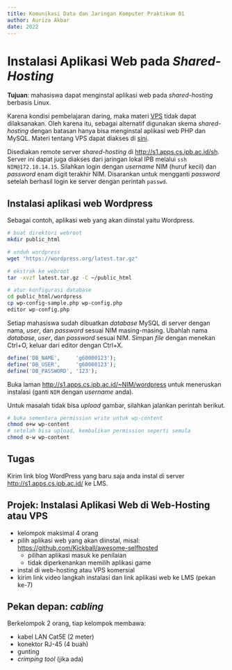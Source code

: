 ```yaml
---
title: Komunikasi Data dan Jaringan Komputer Praktikum 01
author: Auriza Akbar
date: 2022
---
```



# Instalasi Aplikasi Web pada *Shared-Hosting*

**Tujuan**: mahasiswa dapat menginstal aplikasi web pada *shared-hosting* berbasis Linux.

Karena kondisi pembelajaran daring, maka materi [VPS](p01-vps.md) tidak dapat dilaksanakan.
Oleh karena itu, sebagai alternatif digunakan skema *shared-hosting* dengan
batasan hanya bisa menginstal aplikasi web PHP dan MySQL. Materi tentang VPS
dapat diakses di [sini](p01-vps.md).

Disediakan remote server *shared-hosting* di <http://s1.apps.cs.ipb.ac.id/sh>.
Server ini dapat juga diakses dari jaringan lokal IPB melalui `ssh NIM@172.18.14.15`.
Silahkan login dengan *username* NIM (huruf kecil) dan *password* enam digit terakhir NIM.
Disarankan untuk mengganti *password* setelah berhasil login ke server dengan perintah `passwd`.

<!--

```bash
# ganti password login
passwd

# ganti password MySQL
mysql -e "SET PASSWORD FOR '$USER' = '_____';" -p
```

## Setup Server

```bash
# instal apache, mysql, php
sudo a2enmod userdir rewrite
sudo sed -i '21,25 s/^/#/' /etc/apache2/mods-available/php7.2.conf
sudo service apache2 restart
# create user for each student
# create database for each user
```
-->

## Instalasi aplikasi web Wordpress

Sebagai contoh, aplikasi web yang akan diinstal yaitu Wordpress.

```bash
# buat direktori webroot
mkdir public_html

# unduh wordpress
wget "https://wordpress.org/latest.tar.gz"

# ekstrak ke webroot
tar -xvzf latest.tar.gz -C ~/public_html

# atur konfigurasi database
cd public_html/wordpress
cp wp-config-sample.php wp-config.php
editor wp-config.php
```

Setiap mahasiswa sudah dibuatkan *database* MySQL di server dengan nama, *user*, dan *password* sesuai NIM masing-masing.
Ubahlah nama *database*, *user*, dan *password* sesuai NIM.
Simpan *file* dengan menekan Ctrl+O, keluar dari editor dengan Ctrl+X.

```php
define('DB_NAME',     'g60000123');
define('DB_USER',     'g60000123');
define('DB_PASSWORD', '123');
```

Buka laman <http://s1.apps.cs.ipb.ac.id/~NIM/wordpress> untuk meneruskan instalasi
(ganti `NIM` dengan *username* anda).

Untuk masalah tidak bisa *upload* gambar, silahkan jalankan perintah berikut.

```bash
# buka sementara permission write untuk wp-content
chmod o+w wp-content
# setelah bisa upload, kembalikan permission seperti semula
chmod o-w wp-content
```

## Tugas

Kirim link blog WordPress yang baru saja anda instal di server <http://s1.apps.cs.ipb.ac.id/> ke LMS.


## Projek: Instalasi Aplikasi Web di Web-Hosting atau VPS

- kelompok maksimal 4 orang
- pilih aplikasi web yang akan diinstal, misal: <https://github.com/Kickball/awesome-selfhosted>
    - pilihan aplikasi masuk ke penilaian
    - tidak diperkenankan memilih aplikasi game
- instal di web-hosting atau VPS komersial
- kirim link video langkah instalasi dan link aplikasi web ke LMS (pekan ke-7)

## Pekan depan: *cabling*

Berkelompok 2 orang, tiap kelompok membawa:

- kabel LAN Cat5E (2 meter)
- konektor RJ-45 (4 buah)
- gunting
- *crimping tool* (jika ada)
